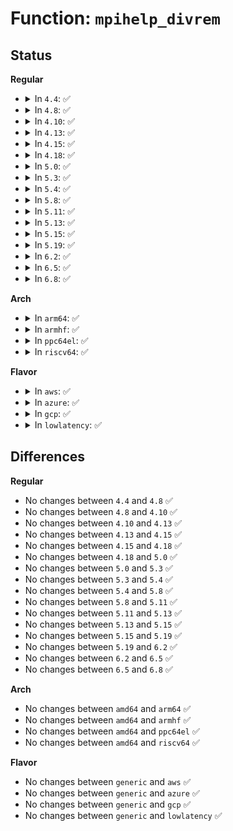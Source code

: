 # Function: <code>mpihelp_divrem</code>

## Status
<b>Regular</b>
<ul>
<li>
<details>
<summary>In <code>4.4</code>: ✅</summary>

```c
mpi_limb_t mpihelp_divrem(mpi_ptr_t qp, mpi_size_t qextra_limbs, mpi_ptr_t np, mpi_size_t nsize, mpi_ptr_t dp, mpi_size_t dsize);
```

**Collision:** Unique Global

**Inline:** No

**Transformation:** False

**Instances:**

```
In lib/mpi/mpih-div.c (ffffffff81417560)
Location: lib/mpi/mpih-div.c:58
Inline: False
Direct callers:
  - lib/mpi/mpi-pow.c:mpi_powm
  - lib/mpi/mpi-pow.c:mpi_powm
  - lib/mpi/mpi-pow.c:mpi_powm
  - lib/mpi/mpi-pow.c:mpi_powm
  - lib/mpi/mpi-pow.c:mpi_powm
```
**Symbols:**

```
ffffffff81417560-ffffffff81417ccd: mpihelp_divrem (STB_GLOBAL)
```
</details>
</li>
<li>
<details>
<summary>In <code>4.8</code>: ✅</summary>

```c
mpi_limb_t mpihelp_divrem(mpi_ptr_t qp, mpi_size_t qextra_limbs, mpi_ptr_t np, mpi_size_t nsize, mpi_ptr_t dp, mpi_size_t dsize);
```

**Collision:** Unique Global

**Inline:** No

**Transformation:** False

**Instances:**

```
In lib/mpi/mpih-div.c (ffffffff8145f100)
Location: lib/mpi/mpih-div.c:58
Inline: False
Direct callers:
  - lib/mpi/mpi-pow.c:mpi_powm
  - lib/mpi/mpi-pow.c:mpi_powm
  - lib/mpi/mpi-pow.c:mpi_powm
  - lib/mpi/mpi-pow.c:mpi_powm
  - lib/mpi/mpi-pow.c:mpi_powm
```
**Symbols:**

```
ffffffff8145f100-ffffffff8145f83f: mpihelp_divrem (STB_GLOBAL)
```
</details>
</li>
<li>
<details>
<summary>In <code>4.10</code>: ✅</summary>

```c
mpi_limb_t mpihelp_divrem(mpi_ptr_t qp, mpi_size_t qextra_limbs, mpi_ptr_t np, mpi_size_t nsize, mpi_ptr_t dp, mpi_size_t dsize);
```

**Collision:** Unique Global

**Inline:** No

**Transformation:** False

**Instances:**

```
In lib/mpi/mpih-div.c (ffffffff8147dbd0)
Location: lib/mpi/mpih-div.c:58
Inline: False
Direct callers:
  - lib/mpi/mpi-pow.c:mpi_powm
  - lib/mpi/mpi-pow.c:mpi_powm
  - lib/mpi/mpi-pow.c:mpi_powm
  - lib/mpi/mpi-pow.c:mpi_powm
  - lib/mpi/mpi-pow.c:mpi_powm
```
**Symbols:**

```
ffffffff8147dbd0-ffffffff8147e30f: mpihelp_divrem (STB_GLOBAL)
```
</details>
</li>
<li>
<details>
<summary>In <code>4.13</code>: ✅</summary>

```c
mpi_limb_t mpihelp_divrem(mpi_ptr_t qp, mpi_size_t qextra_limbs, mpi_ptr_t np, mpi_size_t nsize, mpi_ptr_t dp, mpi_size_t dsize);
```

**Collision:** Unique Global

**Inline:** No

**Transformation:** False

**Instances:**

```
In lib/mpi/mpih-div.c (ffffffff81486ee0)
Location: lib/mpi/mpih-div.c:58
Inline: False
Direct callers:
  - lib/mpi/mpi-pow.c:mpi_powm
  - lib/mpi/mpi-pow.c:mpi_powm
  - lib/mpi/mpi-pow.c:mpi_powm
  - lib/mpi/mpi-pow.c:mpi_powm
  - lib/mpi/mpi-pow.c:mpi_powm
```
**Symbols:**

```
ffffffff81486ee0-ffffffff814876c1: mpihelp_divrem (STB_GLOBAL)
```
</details>
</li>
<li>
<details>
<summary>In <code>4.15</code>: ✅</summary>

```c
mpi_limb_t mpihelp_divrem(mpi_ptr_t qp, mpi_size_t qextra_limbs, mpi_ptr_t np, mpi_size_t nsize, mpi_ptr_t dp, mpi_size_t dsize);
```

**Collision:** Unique Global

**Inline:** No

**Transformation:** False

**Instances:**

```
In lib/mpi/mpih-div.c (ffffffff814c3060)
Location: lib/mpi/mpih-div.c:58
Inline: False
Direct callers:
  - lib/mpi/mpi-pow.c:mpi_powm
  - lib/mpi/mpi-pow.c:mpi_powm
  - lib/mpi/mpi-pow.c:mpi_powm
  - lib/mpi/mpi-pow.c:mpi_powm
  - lib/mpi/mpi-pow.c:mpi_powm
```
**Symbols:**

```
ffffffff814c3060-ffffffff814c3841: mpihelp_divrem (STB_GLOBAL)
```
</details>
</li>
<li>
<details>
<summary>In <code>4.18</code>: ✅</summary>

```c
mpi_limb_t mpihelp_divrem(mpi_ptr_t qp, mpi_size_t qextra_limbs, mpi_ptr_t np, mpi_size_t nsize, mpi_ptr_t dp, mpi_size_t dsize);
```

**Collision:** Unique Global

**Inline:** No

**Transformation:** False

**Instances:**

```
In lib/mpi/mpih-div.c (ffffffff814f3fe0)
Location: lib/mpi/mpih-div.c:58
Inline: False
Direct callers:
  - lib/mpi/mpi-pow.c:mpi_powm
  - lib/mpi/mpi-pow.c:mpi_powm
  - lib/mpi/mpi-pow.c:mpi_powm
  - lib/mpi/mpi-pow.c:mpi_powm
  - lib/mpi/mpi-pow.c:mpi_powm
```
**Symbols:**

```
ffffffff814f3fe0-ffffffff814f4790: mpihelp_divrem (STB_GLOBAL)
```
</details>
</li>
<li>
<details>
<summary>In <code>5.0</code>: ✅</summary>

```c
mpi_limb_t mpihelp_divrem(mpi_ptr_t qp, mpi_size_t qextra_limbs, mpi_ptr_t np, mpi_size_t nsize, mpi_ptr_t dp, mpi_size_t dsize);
```

**Collision:** Unique Global

**Inline:** No

**Transformation:** False

**Instances:**

```
In lib/mpi/mpih-div.c (ffffffff81508340)
Location: lib/mpi/mpih-div.c:58
Inline: False
Direct callers:
  - lib/mpi/mpi-pow.c:mpi_powm
  - lib/mpi/mpi-pow.c:mpi_powm
  - lib/mpi/mpi-pow.c:mpi_powm
  - lib/mpi/mpi-pow.c:mpi_powm
  - lib/mpi/mpi-pow.c:mpi_powm
```
**Symbols:**

```
ffffffff81508340-ffffffff81508af0: mpihelp_divrem (STB_GLOBAL)
```
</details>
</li>
<li>
<details>
<summary>In <code>5.3</code>: ✅</summary>

```c
mpi_limb_t mpihelp_divrem(mpi_ptr_t qp, mpi_size_t qextra_limbs, mpi_ptr_t np, mpi_size_t nsize, mpi_ptr_t dp, mpi_size_t dsize);
```

**Collision:** Unique Global

**Inline:** No

**Transformation:** False

**Instances:**

```
In lib/mpi/mpih-div.c (ffffffff81536450)
Location: lib/mpi/mpih-div.c:45
Inline: False
Direct callers:
  - lib/mpi/mpi-pow.c:mpi_powm
  - lib/mpi/mpi-pow.c:mpi_powm
  - lib/mpi/mpi-pow.c:mpi_powm
  - lib/mpi/mpi-pow.c:mpi_powm
  - lib/mpi/mpi-pow.c:mpi_powm
```
**Symbols:**

```
ffffffff81536450-ffffffff81536c0e: mpihelp_divrem (STB_GLOBAL)
```
</details>
</li>
<li>
<details>
<summary>In <code>5.4</code>: ✅</summary>

```c
mpi_limb_t mpihelp_divrem(mpi_ptr_t qp, mpi_size_t qextra_limbs, mpi_ptr_t np, mpi_size_t nsize, mpi_ptr_t dp, mpi_size_t dsize);
```

**Collision:** Unique Global

**Inline:** No

**Transformation:** False

**Instances:**

```
In lib/mpi/mpih-div.c (ffffffff81557260)
Location: lib/mpi/mpih-div.c:45
Inline: False
Direct callers:
  - lib/mpi/mpi-pow.c:mpi_powm
  - lib/mpi/mpi-pow.c:mpi_powm
  - lib/mpi/mpi-pow.c:mpi_powm
  - lib/mpi/mpi-pow.c:mpi_powm
  - lib/mpi/mpi-pow.c:mpi_powm
```
**Symbols:**

```
ffffffff81557260-ffffffff81557a26: mpihelp_divrem (STB_GLOBAL)
```
</details>
</li>
<li>
<details>
<summary>In <code>5.8</code>: ✅</summary>

```c
mpi_limb_t mpihelp_divrem(mpi_ptr_t qp, mpi_size_t qextra_limbs, mpi_ptr_t np, mpi_size_t nsize, mpi_ptr_t dp, mpi_size_t dsize);
```

**Collision:** Unique Global

**Inline:** No

**Transformation:** False

**Instances:**

```
In lib/mpi/mpih-div.c (ffffffff815e0b10)
Location: lib/mpi/mpih-div.c:45
Inline: False
Direct callers:
  - lib/mpi/mpi-pow.c:mpi_powm
  - lib/mpi/mpi-pow.c:mpi_powm
  - lib/mpi/mpi-pow.c:mpi_powm
  - lib/mpi/mpi-pow.c:mpi_powm
  - lib/mpi/mpi-pow.c:mpi_powm
```
**Symbols:**

```
ffffffff815e0b10-ffffffff815e1307: mpihelp_divrem (STB_GLOBAL)
```
</details>
</li>
<li>
<details>
<summary>In <code>5.11</code>: ✅</summary>

```c
mpi_limb_t mpihelp_divrem(mpi_ptr_t qp, mpi_size_t qextra_limbs, mpi_ptr_t np, mpi_size_t nsize, mpi_ptr_t dp, mpi_size_t dsize);
```

**Collision:** Unique Global

**Inline:** No

**Transformation:** False

**Instances:**

```
In lib/mpi/mpih-div.c (ffffffff81604730)
Location: lib/mpi/mpih-div.c:189
Inline: False
Direct callers:
  - lib/mpi/mpi-div.c:mpi_tdiv_qr
  - lib/mpi/mpi-pow.c:mpi_powm
  - lib/mpi/mpi-pow.c:mpi_powm
  - lib/mpi/mpi-pow.c:mpi_powm
  - lib/mpi/mpi-pow.c:mpi_powm
  - lib/mpi/mpi-pow.c:mpi_powm
```
**Symbols:**

```
ffffffff81604730-ffffffff81604f2c: mpihelp_divrem (STB_GLOBAL)
```
</details>
</li>
<li>
<details>
<summary>In <code>5.13</code>: ✅</summary>

```c
mpi_limb_t mpihelp_divrem(mpi_ptr_t qp, mpi_size_t qextra_limbs, mpi_ptr_t np, mpi_size_t nsize, mpi_ptr_t dp, mpi_size_t dsize);
```

**Collision:** Unique Global

**Inline:** No

**Transformation:** False

**Instances:**

```
In lib/mpi/mpih-div.c (ffffffff815e74b0)
Location: lib/mpi/mpih-div.c:189
Inline: False
Direct callers:
  - lib/mpi/mpi-div.c:mpi_tdiv_qr
  - lib/mpi/mpi-pow.c:mpi_powm
  - lib/mpi/mpi-pow.c:mpi_powm
  - lib/mpi/mpi-pow.c:mpi_powm
  - lib/mpi/mpi-pow.c:mpi_powm
  - lib/mpi/mpi-pow.c:mpi_powm
```
**Symbols:**

```
ffffffff815e74b0-ffffffff815e7c9f: mpihelp_divrem (STB_GLOBAL)
```
</details>
</li>
<li>
<details>
<summary>In <code>5.15</code>: ✅</summary>

```c
mpi_limb_t mpihelp_divrem(mpi_ptr_t qp, mpi_size_t qextra_limbs, mpi_ptr_t np, mpi_size_t nsize, mpi_ptr_t dp, mpi_size_t dsize);
```

**Collision:** Unique Global

**Inline:** No

**Transformation:** False

**Instances:**

```
In lib/mpi/mpih-div.c (ffffffff816537b0)
Location: lib/mpi/mpih-div.c:189
Inline: False
Direct callers:
  - lib/mpi/mpi-div.c:mpi_tdiv_qr
  - lib/mpi/mpi-pow.c:mpi_powm
  - lib/mpi/mpi-pow.c:mpi_powm
  - lib/mpi/mpi-pow.c:mpi_powm
  - lib/mpi/mpi-pow.c:mpi_powm
  - lib/mpi/mpi-pow.c:mpi_powm
```
**Symbols:**

```
ffffffff816537b0-ffffffff81653fa0: mpihelp_divrem (STB_GLOBAL)
```
</details>
</li>
<li>
<details>
<summary>In <code>5.19</code>: ✅</summary>

```c
mpi_limb_t mpihelp_divrem(mpi_ptr_t qp, mpi_size_t qextra_limbs, mpi_ptr_t np, mpi_size_t nsize, mpi_ptr_t dp, mpi_size_t dsize);
```

**Collision:** Unique Global

**Inline:** No

**Transformation:** False

**Instances:**

```
In lib/mpi/mpih-div.c (ffffffff8176ac30)
Location: lib/mpi/mpih-div.c:189
Inline: False
Direct callers:
  - lib/mpi/mpi-div.c:mpi_tdiv_qr
  - lib/mpi/mpi-pow.c:mpi_powm
  - lib/mpi/mpi-pow.c:mpi_powm
  - lib/mpi/mpi-pow.c:mpi_powm
  - lib/mpi/mpi-pow.c:mpi_powm
  - lib/mpi/mpi-pow.c:mpi_powm
```
**Symbols:**

```
ffffffff8176ac30-ffffffff8176b401: mpihelp_divrem (STB_GLOBAL)
```
</details>
</li>
<li>
<details>
<summary>In <code>6.2</code>: ✅</summary>

```c
mpi_limb_t mpihelp_divrem(mpi_ptr_t qp, mpi_size_t qextra_limbs, mpi_ptr_t np, mpi_size_t nsize, mpi_ptr_t dp, mpi_size_t dsize);
```

**Collision:** Unique Global

**Inline:** No

**Transformation:** False

**Instances:**

```
In lib/mpi/mpih-div.c (ffffffff8189a270)
Location: lib/mpi/mpih-div.c:189
Inline: False
Direct callers:
  - lib/mpi/mpi-div.c:mpi_tdiv_qr
  - lib/mpi/mpi-pow.c:mpi_powm
  - lib/mpi/mpi-pow.c:mpi_powm
  - lib/mpi/mpi-pow.c:mpi_powm
  - lib/mpi/mpi-pow.c:mpi_powm
  - lib/mpi/mpi-pow.c:mpi_powm
```
**Symbols:**

```
ffffffff8189a270-ffffffff8189aa41: mpihelp_divrem (STB_GLOBAL)
```
</details>
</li>
<li>
<details>
<summary>In <code>6.5</code>: ✅</summary>

```c
mpi_limb_t mpihelp_divrem(mpi_ptr_t qp, mpi_size_t qextra_limbs, mpi_ptr_t np, mpi_size_t nsize, mpi_ptr_t dp, mpi_size_t dsize);
```

**Collision:** Unique Global

**Inline:** No

**Transformation:** False

**Instances:**

```
In lib/mpi/mpih-div.c (ffffffff818dc7f0)
Location: lib/mpi/mpih-div.c:189
Inline: False
Direct callers:
  - lib/mpi/mpi-div.c:mpi_tdiv_qr
  - lib/mpi/mpi-pow.c:mpi_powm
  - lib/mpi/mpi-pow.c:mpi_powm
  - lib/mpi/mpi-pow.c:mpi_powm
  - lib/mpi/mpi-pow.c:mpi_powm
  - lib/mpi/mpi-pow.c:mpi_powm
```
**Symbols:**

```
ffffffff818dc7f0-ffffffff818dcfd6: mpihelp_divrem (STB_GLOBAL)
```
</details>
</li>
<li>
<details>
<summary>In <code>6.8</code>: ✅</summary>

```c
mpi_limb_t mpihelp_divrem(mpi_ptr_t qp, mpi_size_t qextra_limbs, mpi_ptr_t np, mpi_size_t nsize, mpi_ptr_t dp, mpi_size_t dsize);
```

**Collision:** Unique Global

**Inline:** No

**Transformation:** False

**Instances:**

```
In lib/crypto/mpi/mpih-div.c (ffffffff818733d0)
Location: lib/crypto/mpi/mpih-div.c:189
Inline: False
Direct callers:
  - lib/crypto/mpi/mpi-div.c:mpi_tdiv_qr
  - lib/crypto/mpi/mpi-pow.c:mpi_powm
  - lib/crypto/mpi/mpi-pow.c:mpi_powm
  - lib/crypto/mpi/mpi-pow.c:mpi_powm
  - lib/crypto/mpi/mpi-pow.c:mpi_powm
  - lib/crypto/mpi/mpi-pow.c:mpi_powm
```
**Symbols:**

```
ffffffff818733d0-ffffffff81873bb6: mpihelp_divrem (STB_GLOBAL)
```
</details>
</li>
</ul>
<b>Arch</b>
<ul>
<li>
<details>
<summary>In <code>arm64</code>: ✅</summary>

```c
mpi_limb_t mpihelp_divrem(mpi_ptr_t qp, mpi_size_t qextra_limbs, mpi_ptr_t np, mpi_size_t nsize, mpi_ptr_t dp, mpi_size_t dsize);
```

**Collision:** Unique Global

**Inline:** No

**Transformation:** False

**Instances:**

```
In lib/mpi/mpih-div.c (ffff800010663b00)
Location: lib/mpi/mpih-div.c:45
Inline: False
Direct callers:
  - lib/mpi/mpi-pow.c:mpi_powm
  - lib/mpi/mpi-pow.c:mpi_powm
  - lib/mpi/mpi-pow.c:mpi_powm
  - lib/mpi/mpi-pow.c:mpi_powm
  - lib/mpi/mpi-pow.c:mpi_powm
```
**Symbols:**

```
ffff800010663b00-ffff8000106641c4: mpihelp_divrem (STB_GLOBAL)
```
</details>
</li>
<li>
<details>
<summary>In <code>armhf</code>: ✅</summary>

```c
mpi_limb_t mpihelp_divrem(mpi_ptr_t qp, mpi_size_t qextra_limbs, mpi_ptr_t np, mpi_size_t nsize, mpi_ptr_t dp, mpi_size_t dsize);
```

**Collision:** Unique Global

**Inline:** No

**Transformation:** False

**Instances:**

```
In lib/mpi/mpih-div.c (c080c590)
Location: lib/mpi/mpih-div.c:45
Inline: False
Direct callers:
  - lib/mpi/mpi-pow.c:mpi_powm
  - lib/mpi/mpi-pow.c:mpi_powm
  - lib/mpi/mpi-pow.c:mpi_powm
  - lib/mpi/mpi-pow.c:mpi_powm
  - lib/mpi/mpi-pow.c:mpi_powm
```
**Symbols:**

```
c080c590-c080cc98: mpihelp_divrem (STB_GLOBAL)
```
</details>
</li>
<li>
<details>
<summary>In <code>ppc64el</code>: ✅</summary>

```c
mpi_limb_t mpihelp_divrem(mpi_ptr_t qp, mpi_size_t qextra_limbs, mpi_ptr_t np, mpi_size_t nsize, mpi_ptr_t dp, mpi_size_t dsize);
```

**Collision:** Unique Global

**Inline:** No

**Transformation:** False

**Instances:**

```
In lib/mpi/mpih-div.c (c0000000008185b0)
Location: lib/mpi/mpih-div.c:45
Inline: False
Direct callers:
  - lib/mpi/mpi-pow.c:mpi_powm
  - lib/mpi/mpi-pow.c:mpi_powm
  - lib/mpi/mpi-pow.c:mpi_powm
  - lib/mpi/mpi-pow.c:mpi_powm
  - lib/mpi/mpi-pow.c:mpi_powm
```
**Symbols:**

```
c0000000008185b0-c000000000818f04: mpihelp_divrem (STB_GLOBAL)
```
</details>
</li>
<li>
<details>
<summary>In <code>riscv64</code>: ✅</summary>

```c
mpi_limb_t mpihelp_divrem(mpi_ptr_t qp, mpi_size_t qextra_limbs, mpi_ptr_t np, mpi_size_t nsize, mpi_ptr_t dp, mpi_size_t dsize);
```

**Collision:** Unique Global

**Inline:** No

**Transformation:** False

**Instances:**

```
In lib/mpi/mpih-div.c (ffffffe000490198)
Location: lib/mpi/mpih-div.c:45
Inline: False
Direct callers:
  - lib/mpi/mpi-pow.c:mpi_powm
  - lib/mpi/mpi-pow.c:mpi_powm
  - lib/mpi/mpi-pow.c:mpi_powm
  - lib/mpi/mpi-pow.c:mpi_powm
  - lib/mpi/mpi-pow.c:mpi_powm
```
**Symbols:**

```
ffffffe000490198-ffffffe000490758: mpihelp_divrem (STB_GLOBAL)
```
</details>
</li>
</ul>
<b>Flavor</b>
<ul>
<li>
<details>
<summary>In <code>aws</code>: ✅</summary>

```c
mpi_limb_t mpihelp_divrem(mpi_ptr_t qp, mpi_size_t qextra_limbs, mpi_ptr_t np, mpi_size_t nsize, mpi_ptr_t dp, mpi_size_t dsize);
```

**Collision:** Unique Global

**Inline:** No

**Transformation:** False

**Instances:**

```
In lib/mpi/mpih-div.c (ffffffff8154f840)
Location: lib/mpi/mpih-div.c:45
Inline: False
Direct callers:
  - lib/mpi/mpi-pow.c:mpi_powm
  - lib/mpi/mpi-pow.c:mpi_powm
  - lib/mpi/mpi-pow.c:mpi_powm
  - lib/mpi/mpi-pow.c:mpi_powm
  - lib/mpi/mpi-pow.c:mpi_powm
```
**Symbols:**

```
ffffffff8154f840-ffffffff81550006: mpihelp_divrem (STB_GLOBAL)
```
</details>
</li>
<li>
<details>
<summary>In <code>azure</code>: ✅</summary>

```c
mpi_limb_t mpihelp_divrem(mpi_ptr_t qp, mpi_size_t qextra_limbs, mpi_ptr_t np, mpi_size_t nsize, mpi_ptr_t dp, mpi_size_t dsize);
```

**Collision:** Unique Global

**Inline:** No

**Transformation:** False

**Instances:**

```
In lib/mpi/mpih-div.c (ffffffff8153fb20)
Location: lib/mpi/mpih-div.c:45
Inline: False
Direct callers:
  - lib/mpi/mpi-pow.c:mpi_powm
  - lib/mpi/mpi-pow.c:mpi_powm
  - lib/mpi/mpi-pow.c:mpi_powm
  - lib/mpi/mpi-pow.c:mpi_powm
  - lib/mpi/mpi-pow.c:mpi_powm
```
**Symbols:**

```
ffffffff8153fb20-ffffffff815402e6: mpihelp_divrem (STB_GLOBAL)
```
</details>
</li>
<li>
<details>
<summary>In <code>gcp</code>: ✅</summary>

```c
mpi_limb_t mpihelp_divrem(mpi_ptr_t qp, mpi_size_t qextra_limbs, mpi_ptr_t np, mpi_size_t nsize, mpi_ptr_t dp, mpi_size_t dsize);
```

**Collision:** Unique Global

**Inline:** No

**Transformation:** False

**Instances:**

```
In lib/mpi/mpih-div.c (ffffffff8154b580)
Location: lib/mpi/mpih-div.c:45
Inline: False
Direct callers:
  - lib/mpi/mpi-pow.c:mpi_powm
  - lib/mpi/mpi-pow.c:mpi_powm
  - lib/mpi/mpi-pow.c:mpi_powm
  - lib/mpi/mpi-pow.c:mpi_powm
  - lib/mpi/mpi-pow.c:mpi_powm
```
**Symbols:**

```
ffffffff8154b580-ffffffff8154bd46: mpihelp_divrem (STB_GLOBAL)
```
</details>
</li>
<li>
<details>
<summary>In <code>lowlatency</code>: ✅</summary>

```c
mpi_limb_t mpihelp_divrem(mpi_ptr_t qp, mpi_size_t qextra_limbs, mpi_ptr_t np, mpi_size_t nsize, mpi_ptr_t dp, mpi_size_t dsize);
```

**Collision:** Unique Global

**Inline:** No

**Transformation:** False

**Instances:**

```
In lib/mpi/mpih-div.c (ffffffff815653d0)
Location: lib/mpi/mpih-div.c:45
Inline: False
Direct callers:
  - lib/mpi/mpi-pow.c:mpi_powm
  - lib/mpi/mpi-pow.c:mpi_powm
  - lib/mpi/mpi-pow.c:mpi_powm
  - lib/mpi/mpi-pow.c:mpi_powm
  - lib/mpi/mpi-pow.c:mpi_powm
```
**Symbols:**

```
ffffffff815653d0-ffffffff81565b96: mpihelp_divrem (STB_GLOBAL)
```
</details>
</li>
</ul>

## Differences
<b>Regular</b>
<ul>
<li>
No changes between <code>4.4</code> and <code>4.8</code> ✅
</li>
<li>
No changes between <code>4.8</code> and <code>4.10</code> ✅
</li>
<li>
No changes between <code>4.10</code> and <code>4.13</code> ✅
</li>
<li>
No changes between <code>4.13</code> and <code>4.15</code> ✅
</li>
<li>
No changes between <code>4.15</code> and <code>4.18</code> ✅
</li>
<li>
No changes between <code>4.18</code> and <code>5.0</code> ✅
</li>
<li>
No changes between <code>5.0</code> and <code>5.3</code> ✅
</li>
<li>
No changes between <code>5.3</code> and <code>5.4</code> ✅
</li>
<li>
No changes between <code>5.4</code> and <code>5.8</code> ✅
</li>
<li>
No changes between <code>5.8</code> and <code>5.11</code> ✅
</li>
<li>
No changes between <code>5.11</code> and <code>5.13</code> ✅
</li>
<li>
No changes between <code>5.13</code> and <code>5.15</code> ✅
</li>
<li>
No changes between <code>5.15</code> and <code>5.19</code> ✅
</li>
<li>
No changes between <code>5.19</code> and <code>6.2</code> ✅
</li>
<li>
No changes between <code>6.2</code> and <code>6.5</code> ✅
</li>
<li>
No changes between <code>6.5</code> and <code>6.8</code> ✅
</li>
</ul>
<b>Arch</b>
<ul>
<li>
No changes between <code>amd64</code> and <code>arm64</code> ✅
</li>
<li>
No changes between <code>amd64</code> and <code>armhf</code> ✅
</li>
<li>
No changes between <code>amd64</code> and <code>ppc64el</code> ✅
</li>
<li>
No changes between <code>amd64</code> and <code>riscv64</code> ✅
</li>
</ul>
<b>Flavor</b>
<ul>
<li>
No changes between <code>generic</code> and <code>aws</code> ✅
</li>
<li>
No changes between <code>generic</code> and <code>azure</code> ✅
</li>
<li>
No changes between <code>generic</code> and <code>gcp</code> ✅
</li>
<li>
No changes between <code>generic</code> and <code>lowlatency</code> ✅
</li>
</ul>
